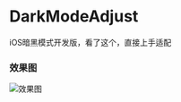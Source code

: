 # DarkModeAdjust
iOS暗黑模式开发版，看了这个，直接上手适配
### 效果图 
![效果图](https://upload-images.jianshu.io/upload_images/16265162-ff3b139323cbb263.png?imageMogr2/auto-orient/strip%7CimageView2/2/w/1240)


